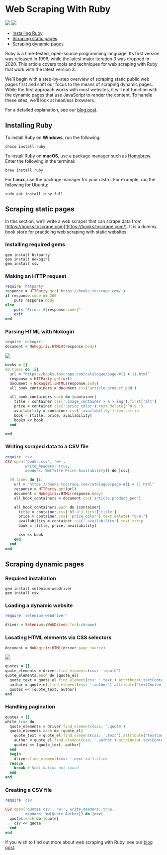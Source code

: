 # Web Scraping With Ruby

[<img src="https://img.shields.io/static/v1?label=&message=Ruby&color=brightgreen" />](https://github.com/topics/ruby) [<img src="https://img.shields.io/static/v1?label=&message=Web%20Scraping&color=important" />](https://github.com/topics/web-scraping)

- [Installing Ruby](#installing-ruby)
- [Scraping static pages](#scraping-static-pages)
- [Scraping dynamic pages](#scraping-dynamic-pages)

Ruby is a time-tested, open-source programming language. Its first version was released in 1996, while the latest major iteration 3 was dropped in 2020. This article covers tools and techniques for web scraping with Ruby that work with the latest version 3.

We’ll begin with a step-by-step overview of scraping static public web pages first and shift our focus to the means of scraping dynamic pages. While the first approach works with most websites, it will not function with the dynamic pages that use JavaScript to render the content. To handle these sites, we’ll look at headless browsers.


For a detailed explanation, see our [blog post](https://oxy.yt/Dr5a).


## Installing Ruby

To install Ruby on **Windows**, run the following:

```batch
choco install ruby
```

To install Ruby on **macOS**, use a package manager such as [Homebrew](https://brew.sh/). Enter the following in the terminal:

```shell
brew install ruby
```

For **Linux**, use the package manager for your distro. For example, run the following for Ubuntu:

```shell
sudo apt install ruby-full
```

## Scraping static pages

In this section, we’ll write a web scraper that can scrape data from [https://books.toscrape.com](https://books.toscrape.com/). It is a dummy book store for practicing web scraping with static websites.

### Installing required gems

```shell
gem install httparty
gem install nokogiri
gem install csv
```

### Making an HTTP request

```ruby
require 'httparty'
response = HTTParty.get('https://books.toscrape.com/')
if response.code == 200
    puts response.body
else
    puts "Error: #{response.code}"
    exit
end
```

### Parsing HTML with Nokogiri

```ruby
require 'nokogiri'
document = Nokogiri::HTML4(response.body)
```

![](https://oxylabs.io/blog/images/2021/12/book_container.png)

```ruby
books = []
50.times do |i|
  url = "https://books.toscrape.com/catalogue/page-#{i + 1}.html"
  response = HTTParty.get(url)
  document = Nokogiri::HTML(response.body)
  all_book_containers = document.css('article.product_pod')

  all_book_containers.each do |container|
    title = container.css('.image_container > a > img').first['alt']
    price = container.css('.price_color').text.delete('^0-9.')
    availability = container.css('.availability').text.strip
    book = [title, price, availability]
    books << book
  end

end
```

### Writing scraped data to a CSV file

```ruby
require 'csv'
CSV.open('books.csv', 'w+',
         write_headers: true,
         headers: %w[Title Price Availability]) do |csv|

  50.times do |i|
    url = "https://books.toscrape.com/catalogue/page-#{i + 1}.html"
    response = HTTParty.get(url)
    document = Nokogiri::HTML(response.body)
    all_book_containers = document.css('article.product_pod')

    all_book_containers.each do |container|
      title = container.css('h3 a').first['title']
      price = container.css('.price_color').text.delete('^0-9.')
      availability = container.css('.availability').text.strip
      book = [title, price, availability]

      csv << book
    end
  end
end
```

## Scraping dynamic pages

### Required installation

```shell
gem install selenium-webdriver
gem install csv
```

### Loading a dynamic website

```ruby
require 'selenium-webdriver'

driver = Selenium::WebDriver.for(:chrome)
```

### Locating HTML elements via CSS selectors

```ruby
document = Nokogiri::HTML(driver.page_source)
```

![](https://oxylabs.io/blog/images/2021/12/quotes_to_scrape.png)

```ruby
quotes = []
quote_elements = driver.find_elements(css: '.quote')
quote_elements.each do |quote_el|
  quote_text = quote_el.find_element(css: '.text').attribute('textContent')
  author = quote_el.find_element(css: '.author').attribute('textContent')
  quotes << [quote_text, author]
end
```

### Handling pagination

```ruby
quotes = []
while true do
  quote_elements = driver.find_elements(css: '.quote')
  quote_elements.each do |quote_el|
    quote_text = quote_el.find_element(css: '.text').attribute('textContent')
    author = quote_el.find_element(css: '.author').attribute('textContent')
    quotes << [quote_text, author]
  end
  begin
    driver.find_element(css: '.next >a').click
  rescue
    break # Next button not found
  end
end
```

### Creating a CSV file

```ruby
require 'csv'

CSV.open('quotes.csv', 'w+', write_headers: true,
         headers: %w[Quote Author]) do |csv|
  quotes.each do |quote|
    csv << quote
  end
end
```

If you wish to find out more about web scraping with Ruby, see our [blog post](https://oxy.yt/Dr5a).
